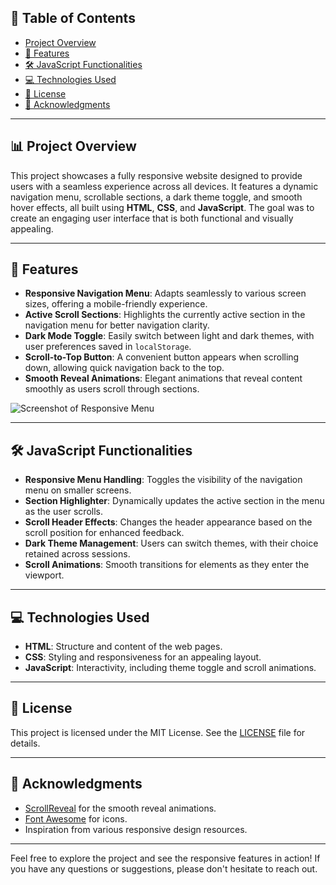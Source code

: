 ## 📖 Table of Contents
- [Project Overview](#-project-overview)
- [🌟 Features](#-features)
- [🛠️ JavaScript Functionalities](#-javascript-functionalities)
- [💻 Technologies Used](#-technologies-used)
- [📝 License](#-license)
- [🙌 Acknowledgments](#-acknowledgments)

---

## 📊 Project Overview

This project showcases a fully responsive website designed to provide users with a seamless experience across all devices. It features a dynamic navigation menu, scrollable sections, a dark theme toggle, and smooth hover effects, all built using **HTML**, **CSS**, and **JavaScript**. The goal was to create an engaging user interface that is both functional and visually appealing.

---

## 🌟 Features

- **Responsive Navigation Menu**: Adapts seamlessly to various screen sizes, offering a mobile-friendly experience.
- **Active Scroll Sections**: Highlights the currently active section in the navigation menu for better navigation clarity.
- **Dark Mode Toggle**: Easily switch between light and dark themes, with user preferences saved in `localStorage`.
- **Scroll-to-Top Button**: A convenient button appears when scrolling down, allowing quick navigation back to the top.
- **Smooth Reveal Animations**: Elegant animations that reveal content smoothly as users scroll through sections.

![Screenshot of Responsive Menu](path_to_your_screenshot.png) <!-- Add your image path -->

---

## 🛠️ JavaScript Functionalities

- **Responsive Menu Handling**: Toggles the visibility of the navigation menu on smaller screens.
- **Section Highlighter**: Dynamically updates the active section in the menu as the user scrolls.
- **Scroll Header Effects**: Changes the header appearance based on the scroll position for enhanced feedback.
- **Dark Theme Management**: Users can switch themes, with their choice retained across sessions.
- **Scroll Animations**: Smooth transitions for elements as they enter the viewport.

---

## 💻 Technologies Used

- **HTML**: Structure and content of the web pages.
- **CSS**: Styling and responsiveness for an appealing layout.
- **JavaScript**: Interactivity, including theme toggle and scroll animations.

---

## 📝 License

This project is licensed under the MIT License. See the [LICENSE](LICENSE) file for details.

---

## 🙌 Acknowledgments

- [ScrollReveal](https://scrollrevealjs.org/) for the smooth reveal animations.
- [Font Awesome](https://fontawesome.com/) for icons.
- Inspiration from various responsive design resources.

---

Feel free to explore the project and see the responsive features in action! If you have any questions or suggestions, please don't hesitate to reach out.
